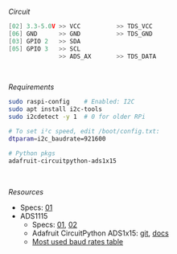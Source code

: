 *Circuit*
```cpp
[02] 3.3-5.0V >> VCC          >> TDS_VCC
[06] GND      >> GND          >> TDS_GND
[03] GPIO 2   >> SDA
[05] GPIO 3   >> SCL
              >> ADS_AX       >> TDS_DATA
```

<br />

*Requirements*
```sh
sudo raspi-config    # Enabled: I2C
sudo apt install i2c-tools
sudo i2cdetect -y 1  # 0 for older RPi

# To set i²c speed, edit /boot/config.txt:
dtparam=i2c_baudrate=921600

# Python pkgs
adafruit-circuitpython-ads1x15
```

<br />

*Resources*
- Specs: [01](<http://www.cqrobot.wiki/index.php/TDS_(Total_Dissolved_Solids)_Meter_Sensor_SKU:_CQRSENTDS01>)
- ADS1115
  - Specs: [01](<https://learn.adafruit.com/adafruit-4-channel-adc-breakouts/python-circuitpython/>), [02](<http://www.cqrobot.wiki/index.php/ADS1115_16-Bit_ADC_Module_SKU:_CQRADS1115>)
  - Adafruit CircuitPython ADS1x15: [git](<https://github.com/adafruit/Adafruit_CircuitPython_ADS1x15/>), [docs](<https://circuitpython.readthedocs.io/projects/ads1x15/en/latest/>)
  - [Most used baud rates table](<https://lucidar.me/en/serialib/most-used-baud-rates-table/>)
